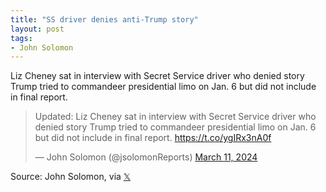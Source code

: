 ```yaml
---
title: "SS driver denies anti-Trump story"
layout: post
tags:
- John Solomon
---
```


Liz Cheney sat in interview with Secret Service driver who denied story Trump tried to commandeer presidential limo on Jan. 6 but did not include in final report.

<blockquote class="twitter-tweet"><p lang="en" dir="ltr">Updated: Liz Cheney sat in interview with Secret Service driver who denied story Trump tried to commandeer presidential limo on Jan. 6 but did not include in final report. <a href="https://t.co/ygIRx3nA0f">https://t.co/ygIRx3nA0f</a></p>&mdash; John Solomon (@jsolomonReports) <a href="https://twitter.com/jsolomonReports/status/1767291260664975708?ref_src=twsrc%5Etfw">March 11, 2024</a></blockquote> <script async src="https://platform.twitter.com/widgets.js" charset="utf-8"></script>

Source: John Solomon, via [𝕏](https://x.com)
